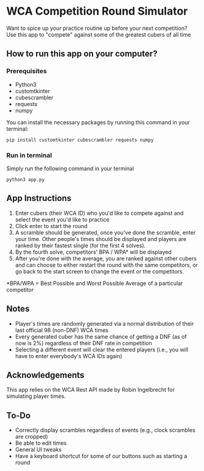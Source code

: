 # WCA Competition Round Simulator

Want to spice up your practice routine up before your next competition? Use this app to "compete" against some of the greatest cubers of all time

## How to run this app on your computer?

### Prerequisites

- Python3
- customtkinter
- cubescrambler
- requests
- numpy

You can install the necessary packages by running this command in your terminal:

`pip install customtkinter cubescrambler requests numpy`

### Run in terminal

Simply run the following command in your terminal

`python3 app.py`

## App Instructions

1. Enter cubers (their WCA ID) who you'd like to compete against and select the event you'd like to practice
2. Click enter to start the round
3. A scramble should be generated, once you've done the scramble, enter your time. Other people's times should be displayed and players are ranked by their fastest single (for the first 4 solves).
4. By the fourth solve, competitors' BPA / WPA* will be displayed
5. After you're done with the average, you are ranked against other cubers and can choose to either restart the round with the same competitors, or go back to the start screen to change the event or the competitors.

*BPA/WPA = Best Possible and Worst Possible Average of a particular competitor

## Notes

- Player's times are randomly generated via a normal distribution of their last official 98 (non-DNF) WCA times
- Every generated cuber has the same chance of getting a DNF (as of now is 2%) regardless of their DNF rate in competition
- Selecting a different event will clear the entered players (i.e., you will have to enter everybody's WCA IDs again)

## Acknowledgements

This app relies on the WCA Rest API made by Robin Ingelbrecht for simulating player times.

## To-Do

- Correctly display scrambles regardless of events (e.g., clock scrambles are cropped)
- Be able to edit times
- General UI tweaks
- Have a keyboard shortcut for some of our buttons such as starting a round

